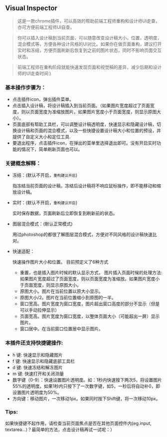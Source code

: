 ## Visual Inspector
> 这是一款chrome插件，可以高效的帮助前端工程师重构和设计师UI走查，亦可方便前端工程师UI自查。

> 你可以插入设计稿到当前页面，可以随意改变设计稿大小，位置，透明度，混合模式等，方便各种设计风格的UI对比。如果你在做页面重构，建议打开实时和冻结，方便页面刷新后恢复到之前的图片状态，同时不影响页面交互状态。

> 前端工程师在重构阶段就能快速发现页面和视觉稿的差异，减少后期和设计师的UI走查时间:)

### 基本操作步骤为：
- 点击插件icon，弹出插件菜单。
- 点击插入设计稿，将设计稿插入到当前页面。（如果图片宽度超过了页面宽度，则以页面宽度为准缩放图片。如果图片宽度小于页面宽度，则显示原图大小）。
- 页面底部有帮助工具栏，可以调整设计稿透明度，快速显示和隐藏设计稿，切换设计稿和页面的混合模式，以及一些快捷设置设计稿大小和位置的预设，并提供了自定义大小和定位工具.
- 要退出程序，点击插件icon，在弹出的菜单里选择退出即可。没有开启实时功能的情况下，简单刷新页面也可以。

### 关键概念解释：

- 冻结：(默认不开启，`重构建议开启`) 
    
    指冻结当前页面的设计稿，冻结后设计稿将不响应鼠标操作，即不能移动和缩放设计稿。
    
- 实时：(默认不开启，`重构建议开启`) 

    实时保存数据，页面刷新后立即恢复到刷新前的状态。

- 图层混合模式：(默认正常模式)
    
    用过photoshop的都很了解图层混合模式，方便对不同风格的设计稿快速比对。

- 快速适配：

	快速操作图片大小和位置。 目前预定义了6种方式

	- 重置，也是插入图片时候的默认显示方式， 图片插入页面时候的处理方法:如果图片宽度超过了页面宽度，则以页面宽度为准缩放。如果图片宽度小于页面宽度，则显示原图大小。
	- 原图大小。图片在当前位置以原大小显示。
	- 原图大小/2。图片在当前位置缩小到原图的一半。
	- 窗口宽高。图片宽度为窗口宽度，图片超出窗口高度的部分不显示（但是可以手动拉伸显示）
	- 页面宽高。图片宽度为窗口宽度，以整体页面大小（可能超出一屏）显示图片。
	- 窗口居中。在当前窗口位置居中显示图片。

### 本插件还支持快捷键操作:

- h 键: 快速显示和隐藏图片
- f 键: 快速显示和隐藏底部工具栏
- d 键: 快速冻结和解冻图片
- m 键: 快速打开和关闭测量
- 数字键（0-9）：快速设置图片透明度。如：1秒内快速按下两次5，将设置图片55%的透明度。如果1秒内只按下了一次数字键，如5，一秒后将自动补0，即设置图片透明度为50%。
- 方向键：移动图片，一次移动1px。如果同时按下Shift键，将一次移动10px。

### Tips: 
如果快捷键不起作用，请检查当前页面焦点是否在其他页面控件内(eg.input, textarea...)？最简单的方法，点击设计稿再试一试呢：）

